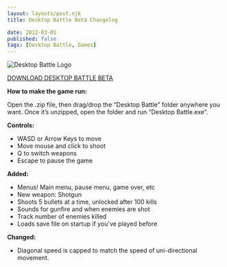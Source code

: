 ```yaml
---
layout: layouts/post.njk
title: Desktop Battle Beta Changelog

date: 2012-03-01
published: false
tags: [Desktop Battle, Games]
---
```


![Desktop Battle Logo](http://res.cloudinary.com/danieljost/image/upload/v1381813108/desktopbattle_rp5914.png)

[DOWNLOAD DESKTOP BATTLE BETA](http://pxlproductions.com/desktopbattle/Beta.zip)

**How to make the game run:**

Open the .zip file, then drag/drop the “Desktop Battle” folder anywhere you want. Once it’s unzipped, open the folder and run “Desktop Battle.exe”.

**Controls:**

 * WASD or Arrow Keys to move
 * Move mouse and click to shoot
 * Q to switch weapons
 * Escape to pause the game

**Added:**

 * Menus! Main menu, pause menu, game over, etc
 * New weapon: Shotgun
 * Shoots 5 bullets at a time, unlocked after 100 kills
 * Sounds for gunfire and when enemies are shot
 * Track number of enemies killed
 * Loads save file on startup if you've played before

**Changed:**

 * Diagonal speed is capped to match the speed of uni-directional movement.

